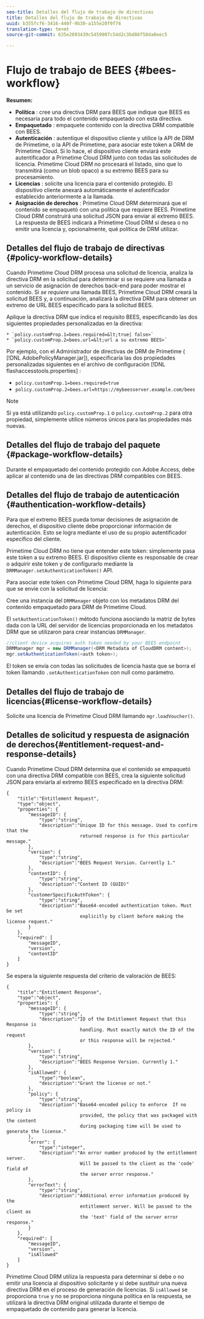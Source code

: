 ```yaml
---
seo-title: Detalles del flujo de trabajo de directivas
title: Detalles del flujo de trabajo de directivas
uuid: b355fcf6-3416-440f-9b30-a155e20f9f74
translation-type: tm+mt
source-git-commit: 635e2893439c5459907c54d2c3bd86f58da0eec5

---
```



# Flujo de trabajo de BEES {#bees-workflow}

**Resumen:**

* **Política** : cree una directiva DRM para BEES que indique que BEES es necesaria para todo el contenido empaquetado con esta directiva.
* **Empaquetado** : empaquete contenido con la directiva DRM compatible con BEES.
* **Autenticación** : autentique el dispositivo cliente y utilice la API de DRM de Primetime, o la API de Primetime, para asociar este token a DRM de Primetime Cloud. Si lo hace, el dispositivo cliente enviará este autentificador a Primetime Cloud DRM junto con todas las solicitudes de licencia. Primetime Cloud DRM no procesará el listado, sino que lo transmitirá (como un blob opaco) a su extremo BEES para su procesamiento.
* **Licencias** : solicite una licencia para el contenido protegido. El dispositivo cliente anexará automáticamente el autentificador establecido anteriormente a la llamada.
* **Asignación de derechos** : Primetime Cloud DRM determinará que el contenido se empaquetó con una política que requiere BEES. Primetime Cloud DRM construirá una solicitud JSON para enviar al extremo BEES. La respuesta de BEES indicará a Primetime Cloud DRM si desea o no emitir una licencia y, opcionalmente, qué política de DRM utilizar.

## Detalles del flujo de trabajo de directivas {#policy-workflow-details}

Cuando Primetime Cloud DRM procesa una solicitud de licencia, analiza la directiva DRM en la solicitud para determinar si se requiere una llamada a un servicio de asignación de derechos back-end para poder mostrar el contenido. Si *se requiere* una llamada BEES, Primetime Cloud DRM creará la solicitud BEES y, a continuación, analizará la directiva DRM para obtener un extremo de URL BEES especificado para la solicitud BEES.

Aplique la directiva DRM que indica el requisito BEES, especificando las dos siguientes propiedades personalizadas en la directiva:

    * `policy.customProp.1=bees.required=&lt;true| false>`
    * `policy.customProp.2=bees.url=&lt;url a su extremo BEES>`

<!--<a id="example_F617FC49A4824C0CB234C92E57D876D3"></a>-->

Por ejemplo, con el Administrador de directivas de DRM de Primetime ( [!DNL AdobePolicyManager.jar]), especificaría las dos propiedades personalizadas siguientes en el archivo de configuración [!DNL flashaccesstools.properties] :

* `policy.customProp.1=bees.required=true`
* `policy.customProp.2=bees.url=https://mybeesserver.example.com/bees`

>[!NOTE]
>
>Si ya está utilizando `policy.customProp.1` o `policy.customProp.2` para otra propiedad, simplemente utilice números únicos para las propiedades más nuevas.

## Detalles del flujo de trabajo del paquete {#package-workflow-details}

Durante el empaquetado del contenido protegido con Adobe Access, debe aplicar al contenido una de las directivas DRM compatibles con BEES.

## Detalles del flujo de trabajo de autenticación {#authentication-workflow-details}

Para que el extremo BEES pueda tomar decisiones de asignación de derechos, el dispositivo cliente debe proporcionar información de autenticación. Esto se logra mediante el uso de su propio autentificador específico del cliente.

Primetime Cloud DRM no tiene que entender este token: simplemente pasa este token a su extremo BEES. El dispositivo cliente es responsable de crear o adquirir este token y de configurarlo mediante la `DRMManager.setAuthenticationToken()` API.

Para asociar este token con Primetime Cloud DRM, haga lo siguiente para que se envíe con la solicitud de licencia:

Cree una instancia del `DRMManager` objeto con los metadatos DRM del contenido empaquetado para DRM de Primetime Cloud.

El `setAuthenticationToken()` método funciona asociando la matriz de bytes dada con la URL del servidor de licencias proporcionada en los metadatos DRM que se utilizaron para crear instancias `DRMManager`.

```java
//client device acquires auth token needed by your BEES endpoint  
DRMManager mgr = new DRMManager(<DRM Metadata of CloudDRM content>);  
mgr.setAuthenticationToken(<auth token>);
```

El token se envía con todas las solicitudes de licencia hasta que se borra el token llamando `.setAuthenticationToken` con null como parámetro.

## Detalles del flujo de trabajo de licencias{#license-workflow-details}

Solicite una licencia de Primetime Cloud DRM llamando `mgr.loadVoucher()`.

## Detalles de solicitud y respuesta de asignación de derechos{#entitlement-request-and-response-details}

Cuando Primetime Cloud DRM determina que el contenido se empaquetó con una directiva DRM compatible con BEES, crea la siguiente solicitud JSON para enviarla al extremo BEES especificado en la directiva DRM:

```
{
    "title":"Entitlement Request",
    "type":"object",
    "properties": {
        "messageID": {
            "type":"string",
            "description":"Unique ID for this message. Used to confirm that the
                           returned response is for this particular message."
        },
        "version": {
            "type":"string",
            "description":"BEES Request Version. Currently 1."
        },
        "contentID": {
            "type":"string",
            "description":"Content ID (GUID)"
        },
        "customerSpecificAuthToken": {
            "type":"string",
            "description":"Base64-encoded authentication token. Must be set
                           explicitly by client before making the license request."
        }
    },
    "required": [
        "messageID",
        "version",
        "contentID"
    ]
}
```

Se espera la siguiente respuesta del criterio de valoración de BEES:

```
{
    "title":"Entitlement Response",
    "type":"object",
    "properties": {
        "messageID": {
            "type":"string",
            "description":"ID of the Entitlement Request that this Response is
                           handling. Must exactly match the ID of the request
                           or this response will be rejected."
        },
        "version": {
            "type":"string",
            "description":"BEES Response Version. Currently 1."
        },
        "isAllowed": {
            "type":"boolean",
            "description":"Grant the license or not."
        },
        "policy": {
            "type":"string",
            "description":"Base64-encoded policy to enforce  If no policy is
                           provided, the policy that was packaged with the content
                           during packaging time will be used to generate the license."
        },
        "error": {
            "type":"integer",
            "description":"An error number produced by the entitlement server.
                           Will be passed to the client as the 'code' field of
                           the server error response."
        },
        "errorText": {
            "type":"string",
            "description":"Additional error information produced by the
                           entitlement server. Will be passed to the client as
                           the 'text' field of the server error response."
        }
    },
    "required": [
        "messageID",
        "version",
        "isAllowed"
    ]
}
```

Primetime Cloud DRM utiliza la respuesta para determinar si debe o no emitir una licencia al dispositivo solicitante y si debe sustituir una nueva directiva DRM en el proceso de generación de licencias. Si `isAllowed` se proporciona `true` y no se proporciona ninguna política en la respuesta, se utilizará la directiva DRM original utilizada durante el tiempo de empaquetado de contenido para generar la licencia.